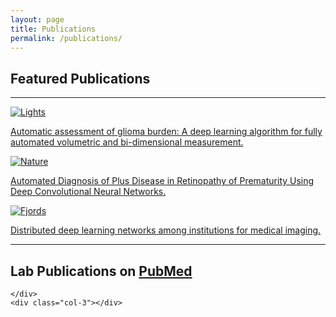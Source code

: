 ```yaml
---
layout: page
title: Publications
permalink: /publications/
---
```






<div class="row">
    <div class="col-3"></div>
    <div class="col-6">
        <h2>Featured Publications</h2>
    </div>
    <div class="col-3"></div>
    
</div>

<hr>
<!-- 
<div class="container">

<!-- SAMPLE STRUCTURE OF A CITATION - for future reference -->
<!-- <div class="row">
        <div class="col-2">
            <img class="img-thumbnail" src="the_magazine_blue_print.jpg" alt="citation_figure">
        </div>
    
        <div class="col-10">
            <span class="lead"><a href="">Test publication to be used for highlighted publications.</a></span>
            <br>
            <span class="lead">LastName F, LastName F, LastName F, LastName F, LastName F, LastName F, LastName F, LastName F, LastName F, LastName F.</span>
            <h6>Sci Rep. YYYY MMM DD;0(0):0000. doi: 00.0000/s00000-000-00000-0.</h6>
            <span class="text-muted">PMID: 00000000 <a href="">Free Article</a></span>
            <br>
            <a href="">Similar articles</a>
        </div>
</div> -->
<div class="row">
        <div class="col-md-4">
          <div class="thumbnail">
            <a href="https://www.ncbi.nlm.nih.gov/pubmed/31190077">
              <img src="../images/publications/automatic_assessment_of_glioma_burden.png" alt="Lights" class="img-thumbnail">
              <div class="caption">
                <p>Automatic assessment of glioma burden: A deep learning algorithm for fully automated volumetric and bi-dimensional measurement.</p>
              </div>
            </a>
          </div>
        </div>
        <div class="col-md-4">
          <div class="thumbnail">
            <a href="https://www.ncbi.nlm.nih.gov/pubmed/29801159">
              <img src="../images/publications/auto_diagnosis_of_plus_disease_in_retinopathy_of_prematurity.png" alt="Nature"  class="img-thumbnail">
              <div class="caption">
                <p>Automated Diagnosis of Plus Disease in Retinopathy of Prematurity Using Deep Convolutional Neural Networks.</p>
              </div>
            </a>
          </div>
        </div>
        <div class="col-md-4">
          <div class="thumbnail">
            <a href="https://www.ncbi.nlm.nih.gov/pubmed/29617797">
              <img src="../images/publications/distributed_deep_learning_networks_among_institutions_for_medical_imaging.png" alt="Fjords"  class="img-thumbnail">
              <div class="caption">
                <p>Distributed deep learning networks among institutions for medical imaging.</p>
              </div>
            </a>
          </div>
        </div>
      </div>
          


</div>

<hr>

<div class="row">
    <div class="col-3"></div>
    <div class="col-6">
            <h2>Lab Publications on <a style='text-decoration: underline' href="https://www.ncbi.nlm.nih.gov/pubmed/?term=(Kalpathy+Cramer%5BAuthor%5D)+OR+(Kalpathy+Cramer+J%5BAuthor%5D)+OR+(Kalpathy+Cramer%2C+Jayashree%5BAuthor%5D)+OR+(Jayashree%2C+Kalpathy+Cramer%5BAuthor%5D)+OR+(Gerstner%2C+Elizabeth%5BAuthor%5D)+OR+(Gerstner+ER%5BAuthor%5D)+OR+(Gerstner%2C+Elizabeth+R%5BAuthor%5D)+AND+(MGH+OR+Massachussetts+General+Hospital+OR+Martinos+Center)+NOT+(Publisher+Correction)">PubMed</a></h2>
            

    </div>
    <div class="col-3"></div>    
</div>

<div id="root"></div>


<script>

    // Create a request variable for the ids of each citation and assign a new XMLHttpRequest object to it.
    // Open a new connection, using the GET request on the URL endpoint
    // NOTE: async is set to false...this is to guarantee I have the response after the line request.send() and so I can use the data
    // NOTE: apparently this is ultimately slower in the end and not the best coding practice, but I think here it is fine :)
    // See this page for more info on how it could be bad https://developer.mozilla.org/en-US/docs/Web/API/XMLHttpRequest/Synchronous_and_Asynchronous_Requests
    var id_request = new XMLHttpRequest()
    var id_query = 'esearch.fcgi?db=pubmed&term=(Kalpathy+Cramer%5BAuthor%5D)+OR+(Kalpathy+Cramer+J%5BAuthor%5D)+OR+(Kalpathy+Cramer%2C+Jayashree%5BAuthor%5D)+OR+(Jayashree%2C+Kalpathy+Cramer%5BAuthor%5D)+OR+(Gerstner%2C+Elizabeth%5BAuthor%5D)+OR+(Gerstner+ER%5BAuthor%5D)+OR+(Gerstner%2C+Elizabeth+R%5BAuthor%5D)+AND+(MGH+OR+Massachussetts+General+Hospital+OR+Martinos+Center)+NOT+(Publisher+Correction)&retmode=json'
    id_request.open(method='GET', url='https://eutils.ncbi.nlm.nih.gov/entrez/eutils/'+id_query, async=false)        
    id_request.send()
    var ids = JSON.parse(id_request.responseText)['esearchresult']['idlist']
    console.log(ids)
    // Create HTML Citation //

    for(let i=0; i<ids.length; i++){

        var build_HTML_from_citation = function(id,index){
            // Request for an individual citation ID
            var citation_request = new XMLHttpRequest()
            var citation_query = 'esummary.fcgi?db=pubmed&id='+id+'&retmode=json'
            citation_request.open(method='GET', url='https://eutils.ncbi.nlm.nih.gov/entrez/eutils/'+citation_query, async=false)
            citation_request.send()
            citation = JSON.parse(citation_request.responseText)

            //Get root div to append to
            const app = document.getElementById('root')

            //Create a container for entry
            const container = document.createElement('div')
            container.setAttribute('class', 'container')

            //Create a row
            const row = document.createElement('div');row.setAttribute('class', 'row')

            //Create two columns
            // column 1 - to number the citation
            const col_number = document.createElement('div');col_number.setAttribute('class', 'col-1')
            const number = document.createElement('p')
            number.innerHTML = index+1+'.' //THIS NEEDS AUGMENTING

            // column 2 - the citation itself
            const col_citation = document.createElement('div');col_citation.setAttribute('class', 'col-11')
            const title = document.createElement('span');title.setAttribute('class', 'lead')
            const title_link = document.createElement('a');title_link.setAttribute('href','https://www.ncbi.nlm.nih.gov/pubmed/'+citation['result']['uids'][0])
            title_link.innerHTML = citation['result'][id]['title']

            const authors = document.createElement('span');authors.setAttribute('class', 'lead')
            authors.innerHTML = '';
            citation['result'][id]['authors'].forEach((element, index) => {
                author_count = citation['result'][id]['authors'].length
                authors.innerHTML += (index+1 === author_count) ? element['name']+'.' : element['name']+', ';
                
            })

            const publishing_details = document.createElement('h6')
            var vol_issue_pages = '' // We have to build this string out of condition based on whether that info was available
            if (citation['result'][id]['volume'] === '' && citation['result'][id]['pages'] === ''){
                vol_issue_pages = ''
            }else if (citation['result'][id]['issue'] === ''){
                vol_issue_pages = citation['result'][id]['volume']+':'+citation['result'][id]['pages']+'. '
            }else {
                vol_issue_pages = citation['result'][id]['volume']+
                              '('+citation['result'][id]['issue']+'):'+
                                  citation['result'][id]['pages']+'. '
            }

            publishing_details.innerHTML = citation['result'][id]['source']+'. '+
                                citation['result'][id]['pubdate']+
                                (vol_issue_pages === '' ? '. ':';')+vol_issue_pages+
                                citation['result'][id]['elocationid']+'.'




            const pmid = document.createElement('span');pmid.setAttribute('class', 'text-muted')
            pmid.innerHTML = 'PMID: '+citation['result']['uids'][0]+' '

            const pmid_link = document.createElement('a');pmid_link.setAttribute('href','https://www.ncbi.nlm.nih.gov/pubmed/'+citation['result']['uids'][0])
            pmid_link.innerHTML = 'Free Article'

            const similar_article_link = document.createElement('a');similar_article_link.setAttribute('href','https://www.ncbi.nlm.nih.gov/pubmed?linkname=pubmed_pubmed&from_uid='+citation['result']['uids'][0])
            similar_article_link.innerHTML = 'Similar Articles'

            // Build the tree structure in the right order (tabs are just for easy understanding)
            app.appendChild(container)
                container.appendChild(row)
                    row.appendChild(col_number)
                        col_number.appendChild(number)
                    row.appendChild(col_citation)    
                        col_citation.appendChild(title)
                            title.appendChild(title_link)
                        col_citation.appendChild(document.createElement('br'))
                        col_citation.appendChild(document.createElement('br'))
                        col_citation.appendChild(authors)
                        col_citation.appendChild(publishing_details)
                        col_citation.appendChild(pmid)
                            pmid.appendChild(pmid_link)
                        col_citation.appendChild(document.createElement('br'))
                        col_citation.appendChild(similar_article_link)
                        col_citation.appendChild(document.createElement('br'))
                        col_citation.appendChild(document.createElement('br'))
                        col_citation.appendChild(document.createElement('br'))
        }
        // setTimeout(()=>{build_HTML_from_citation(ids[i], i)}, i*506.125)
        setTimeout(()=>{build_HTML_from_citation(ids[i], i)}, i*500)
        // Why not this???
        // setTimeout(build_HTML_from_citation(ids[i], i), i*3000)
        // I tried it and the build_HTML_from_citation() function was being called for each loop without a delay


    }



    
    
    
</script>




 

<!-- NEW - 06/21/2019 - this is the query used to search on PubMed for our papers--> 

<!-- (Kalpathy Cramer[Author]) OR (Kalpathy Cramer J[Author]) OR (Kalpathy Cramer, Jayashree[Author]) OR (Jayashree, Kalpathy Cramer[Author]) OR (Gerstner, Elizabeth[Author]) OR (Gerstner ER[Author]) OR (Gerstner, Elizabeth R[Author]) OR (Rosen, Bruce[Author]) OR (Rosen, B[Author]) OR (Rosen, BR[Author]) AND (MGH OR Massachussetts General Hospital OR Martinos Center) NOT (Publisher Correction)  -->

<!-- OLD -->

<!-- An updated list of publications and categorizations will be coming soon! 
<br/>
<br/>
In the meantime, please see this search generated from PubMed with some of our lab members' recent work. Note that the papers found in the PubMed search below may include publications from different people with the same name as one of our lab members, or work done outside of the context of the QTIM lab.
<br/>
<br/>

<iframe src="https://www.ncbi.nlm.nih.gov/pubmed?term=(((((((((((((((Kalpathy%20Cramer%5BAuthor%5D)%20OR%20Kalpathy%20Cramer%20J%5BAuthor%5D)%20OR%20Kalpathy%20Cramer%2C%20Jayashree%5BAuthor%5D)%20OR%20Jayashree%2C%20Kalpathy%20Cramer%5BAuthor%5D)%20OR%20Gerstner%2C%20Elizabeth%5BAuthor%5D)%20OR%20Gerstner%20ER%5BAuthor%5D)%20OR%20Gerstner%2C%20Elizabeth%20R%5BAuthor%5D)%20OR%20Brown%2C%20James%20M%5BAuthor%5D)%20OR%20Chang%2C%20Ken%5BAuthor%5D)%20OR%20Ly%2C%20Ina%5BAuthor%5D)%20OR%20Ly%2C%20K%20Ina%5BAuthor%5D)%20OR%20Beers%2C%20Andrew%5BAuthor%5D)%20OR%20Mamonov%2C%20Artem%5BAuthor%5D)%20OR%20Mamomov%2C%20Artem%5BAuthor%5D)%20OR%20Mamonov%2C%20Artem%20B%5BAuthor%5D)%20OR%20Mamonov%20AB%5BAuthor%5D" style="width: 100%; height: 600px" frameborder="0"></iframe> -->


<!--- (((((((((((((((Kalpathy Cramer[Author]) OR Kalpathy Cramer J[Author]) OR Kalpathy Cramer, Jayashree[Author]) OR Jayashree, Kalpathy Cramer[Author]) OR Gerstner, Elizabeth[Author]) OR Gerstner ER[Author]) OR Gerstner, Elizabeth R[Author]) OR Brown, James M[Author]) OR Chang, Ken[Author]) OR Ly, Ina[Author]) OR Ly, K Ina[Author]) OR Beers, Andrew[Author]) OR Mamonov, Artem[Author]) OR Mamomov, Artem[Author]) OR Mamonov, Artem B[Author]) OR Mamonov AB[Author] -->

